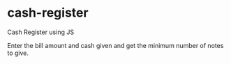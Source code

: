 # cash-register
Cash Register using JS

Enter the bill amount and cash given and get the minimum number of notes to give.
